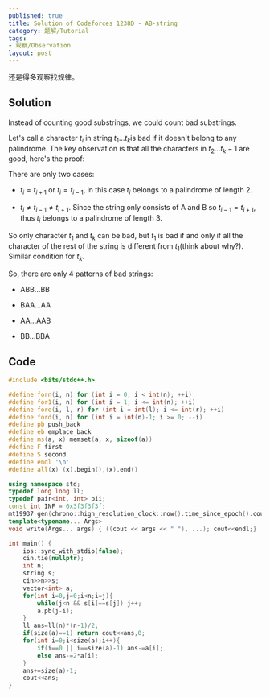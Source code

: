 ```yaml
---
published: true
title: Solution of Codeforces 1238D - AB-string
category: 题解/Tutorial
tags:
- 观察/Observation
layout: post
---
```

还是得多观察找规律。
<!-- more -->

## Solution

Instead of counting good substrings, we could count bad substrings. 

Let's call a character $t_i$ in string $t_1\dots t_k$is bad if it doesn't belong to any palindrome. The key observation is that all the characters in $t_2\dots t_k-1$ are good, here's the proof:

There are only two cases:

- $t_i=t_{i+1}$ or $t_i=t_{i-1}$, in this case $t_i$ belongs to a palindrome of length 2.

- $t_i\ne t_{i-1}\ne t_{i+1}$. Since the string only consists of A and B so $t_{i-1}=t_{i+1}$, thus $t_i$ belongs to a palindrome of length 3.

So only character $t_1$ and $t_k$ can be bad, but $t_1$ is bad if and only if all the character of the rest of the string is different from $t_1$(think about why?). Similar condition for $t_k$.

So, there are only 4 patterns of bad strings:

- ABB...BB

- BAA...AA

- AA...AAB

- BB...BBA

## Code
```cpp
#include <bits/stdc++.h>

#define forn(i, n) for (int i = 0; i < int(n); ++i)
#define for1(i, n) for (int i = 1; i <= int(n); ++i)
#define fore(i, l, r) for (int i = int(l); i <= int(r); ++i)
#define ford(i, n) for (int i = int(n)-1; i >= 0; --i)
#define pb push_back
#define eb emplace_back
#define ms(a, x) memset(a, x, sizeof(a))
#define F first
#define S second
#define endl '\n'
#define all(x) (x).begin(),(x).end()

using namespace std;
typedef long long ll;
typedef pair<int, int> pii;
const int INF = 0x3f3f3f3f;
mt19937 gen(chrono::high_resolution_clock::now().time_since_epoch().count());
template<typename... Args>
void write(Args... args) { ((cout << args << " "), ...); cout<<endl;}

int main() {
    ios::sync_with_stdio(false);
    cin.tie(nullptr);
    int n;
    string s;
    cin>>n>>s;
    vector<int> a;
    for(int i=0,j=0;i<n;i=j){
        while(j<n && s[i]==s[j]) j++;
        a.pb(j-i);
    }
    ll ans=ll(n)*(n-1)/2;
    if(size(a)==1) return cout<<ans,0;
    for(int i=0;i<size(a);i++){
        if(i==0 || i==size(a)-1) ans-=a[i];
        else ans-=2*a[i];
    }
    ans+=size(a)-1;
    cout<<ans;
}
```
